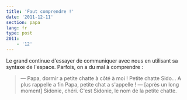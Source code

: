 ```yaml
---
title: 'Faut comprendre !'
date: '2011-12-11'
section: papa
lang: fr
type: post
2011:
    - '12'
---
```


Le grand continue d'essayer de communiquer avec nous en utilisant sa syntaxe de l'espace. Parfois, on a du mal à comprendre :

> — Papa, dormir a petite chatte à côté à moi ! Petite chatte Sido... A plus rappelle a fin Papa, petite chat a s'appelle !
> — [après un long moment] Sidonie, chéri. C'est Sidonie, le nom de la petite chatte.
